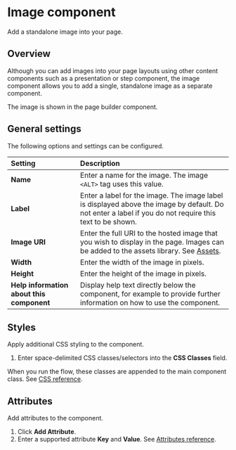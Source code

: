 # Image component

<head>
  <meta name="guidename" content="Flow"/>
  <meta name="context" content="GUID-6c08ef41-bf7a-499b-85e3-b5997f9d2fd7"/>
</head>


Add a standalone image into your page.

## Overview

Although you can add images into your page layouts using other content components such as a presentation or step component, the image component allows you to add a single, standalone image as a separate component.

The image is shown in the page builder component.

## General settings

The following options and settings can be configured.

|Setting|Description|
|:------|:----------|
|**Name**|Enter a name for the image. The image `<ALT>` tag uses this value.|
|**Label**|Enter a label for the image. The image label is displayed above the image by default. Do not enter a label if you do not require this text to be shown.|
|**Image URI**|Enter the full URI to the hosted image that you wish to display in the page. Images can be added to the assets library. See [Assets](/docs/Atomsphere/Flow/topics/c-flo-Assets_7d21c82d-c700-437d-bdaa-ae4b0716726b.md).|
|**Width**|Enter the width of the image in pixels.|
|**Height**|Enter the height of the image in pixels.|
|**Help information about this component**|Display help text directly below the component, for example to provide further information on how to use the component.|

## Styles

Apply additional CSS styling to the component.

1.  Enter space-delimited CSS classes/selectors into the **CSS Classes** field.

When you run the flow, these classes are appended to the main component class. See [CSS reference](/docs/Atomsphere/Flow/topics/r-flo-CSS_Reference_d32122b8-0f11-47be-91c6-6986575f933e.md).

## Attributes

Add attributes to the component.

1.  Click **Add Attribute**.
2.  Enter a supported attribute **Key** and **Value**. See [Attributes reference](/docs/Atomsphere/Flow/topics/r-flo-Attributes_Reference_4f153424-8c52-4e24-b289-2d961f0b9830.md).